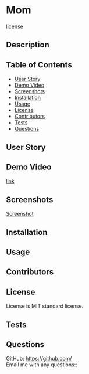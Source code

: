 
# Mom 
[license](https://img.shields.io/badge/license-undefined)

## Description


## Table of Contents 
  - [User Story](#userstory)
  - [Demo Video](#demovideo)
  - [Screenshots](screenshots)
  - [Installation](#installation)
  - [Usage](#usage)
  - [License](#license)
  - [Contributors](#contributors)
  - [Tests](#tests)
  - [Questions](#questions)

## User Story


## Demo Video 
[link]()

## Screenshots
[Screenshot](undefined)

## Installation


## Usage


## Contributors


## License
License is MIT standard license.

## Tests


## Questions
 GitHub: https://github.com/  <br/>
 Email me with any questions:: 
 